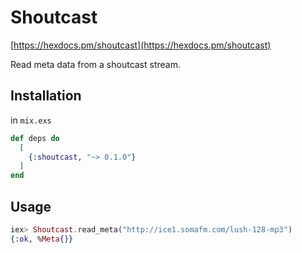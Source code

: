 # Shoutcast

[https://hexdocs.pm/shoutcast](https://hexdocs.pm/shoutcast)

Read meta data from a shoutcast stream.

## Installation

in `mix.exs`

```elixir
def deps do
  [
    {:shoutcast, "~> 0.1.0"}
  ]
end
```

## Usage

```elixir
iex> Shoutcast.read_meta("http://ice1.somafm.com/lush-128-mp3")
{:ok, %Meta{}}
```
